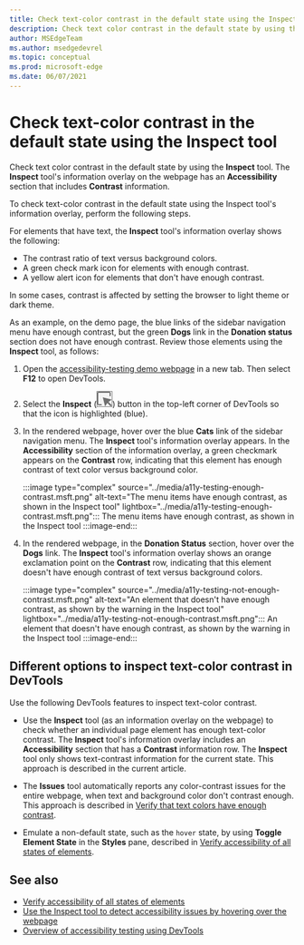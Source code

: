 ```yaml
---
title: Check text-color contrast in the default state using the Inspect tool
description: Check text color contrast in the default state by using the Inspect tool's information overlay on the page, which has an Accessibility section that includes Contrast information.
author: MSEdgeTeam
ms.author: msedgedevrel
ms.topic: conceptual
ms.prod: microsoft-edge
ms.date: 06/07/2021
---
```

# Check text-color contrast in the default state using the Inspect tool

<!-- Inspect tool: information overlay: Accessibility section: Contrast row -->

Check text color contrast in the default state by using the **Inspect** tool.  The **Inspect** tool's information overlay on the webpage has an **Accessibility** section that includes **Contrast** information.

To check text-color contrast in the default state using the Inspect tool's information overlay, perform the following steps.

<!-- Inspect tool -->
For elements that have text, the **Inspect** tool's information overlay shows the following:
*  The contrast ratio of text versus background colors.
*  A green check mark icon for elements with enough contrast.
*  A yellow alert icon for elements that don't have enough contrast.

In some cases, contrast is affected by setting the browser to light theme or dark theme.

As an example, on the demo page, the blue links of the sidebar navigation menu have enough contrast, but the green **Dogs** link in the **Donation status** section does not have enough contrast.  Review those elements using the **Inspect** tool, as follows:

1.  Open the [accessibility-testing demo webpage](https://microsoftedge.github.io/DevToolsSamples/a11y-testing/page-with-errors.html) in a new tab.  Then select **F12** to open DevTools.

1.  Select the **Inspect** (![Inspect button.](../media/inspect-icon.msft.png)) button in the top-left corner of DevTools so that the icon is highlighted (blue).

1.  In the rendered webpage, hover over the blue **Cats** link of the sidebar navigation menu.  The **Inspect** tool's information overlay appears.  In the **Accessibility** section of the information overlay, a green checkmark appears on the **Contrast** row, indicating that this element has enough contrast of text color versus background color.

    :::image type="complex" source="../media/a11y-testing-enough-contrast.msft.png" alt-text="The menu items have enough contrast, as shown in the Inspect tool" lightbox="../media/a11y-testing-enough-contrast.msft.png":::
        The menu items have enough contrast, as shown in the Inspect tool
    :::image-end:::

1.  In the rendered webpage, in the **Donation Status** section, hover over the **Dogs** link.  The **Inspect** tool's information overlay shows an orange exclamation point on the **Contrast** row, indicating that this element doesn't have enough contrast of text versus background colors.

    :::image type="complex" source="../media/a11y-testing-not-enough-contrast.msft.png" alt-text="An element that doesn't have enough contrast, as shown by the warning in the Inspect tool" lightbox="../media/a11y-testing-not-enough-contrast.msft.png":::
        An element that doesn't have enough contrast, as shown by the warning in the Inspect tool
    :::image-end:::


<!-- ====================================================================== -->
## Different options to inspect text-color contrast in DevTools

Use the following DevTools features to inspect text-color contrast.

*  Use the **Inspect** tool (as an information overlay on the webpage) to check whether an individual page element has enough text-color contrast.  The **Inspect** tool's information overlay includes an **Accessibility** section that has a **Contrast** information row.  The **Inspect** tool only shows text-contrast information for the current state.  This approach is described in the current article.

*  The **Issues** tool automatically reports any color-contrast issues for the entire webpage, when text and background color don't contrast enough.  This approach is described in [Verify that text colors have enough contrast](test-issues-tool.md#verify-that-text-colors-have-enough-contrast).

*  Emulate a non-default state, such as the `hover` state, by using **Toggle Element State** in the **Styles** pane, described in [Verify accessibility of all states of elements](test-inspect-states.md).


<!-- ====================================================================== -->
## See also

*  [Verify accessibility of all states of elements](test-inspect-states.md)
*  [Use the Inspect tool to detect accessibility issues by hovering over the webpage](test-inspect-tool.md)
*  [Overview of accessibility testing using DevTools](accessibility-testing-in-devtools.md)
